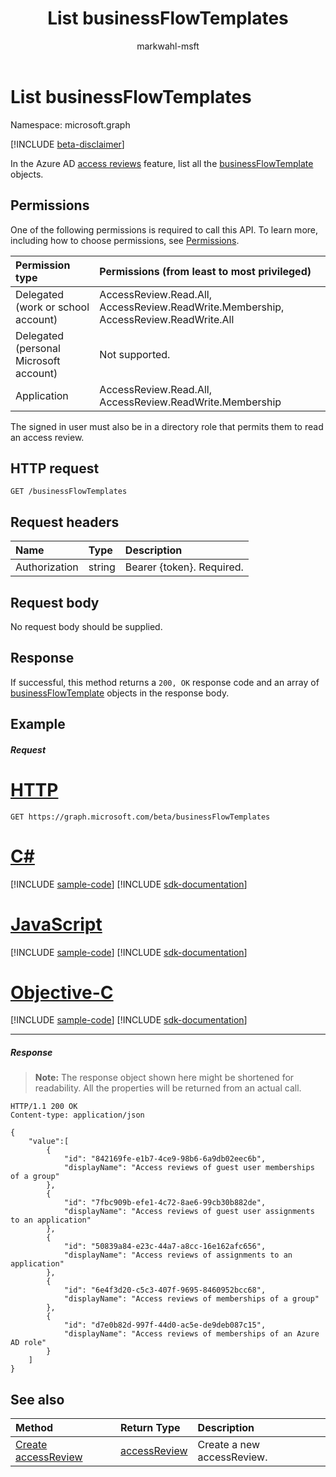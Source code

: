 ﻿---
title: "List businessFlowTemplates"
description: "In the Azure AD access reviews feature, list all the businessFlowTemplate objects."
localization_priority: Normal
doc_type: apiPageType
ms.prod: "microsoft-identity-platform"
author: "markwahl-msft"
---

# List businessFlowTemplates

Namespace: microsoft.graph

[!INCLUDE [beta-disclaimer](../../includes/beta-disclaimer.md)]

In the Azure AD [access reviews](../resources/accessreviews-root.md) feature, list all the [businessFlowTemplate](../resources/businessflowtemplate.md) objects.

## Permissions

One of the following permissions is required to call this API. To learn more, including how to choose permissions, see [Permissions](/graph/permissions-reference).

| Permission type                        | Permissions (from least to most privileged)                                          |
| :------------------------------------- | :----------------------------------------------------------------------------------- |
| Delegated (work or school account)     | AccessReview.Read.All, AccessReview.ReadWrite.Membership, AccessReview.ReadWrite.All |
| Delegated (personal Microsoft account) | Not supported.                                                                       |
| Application                            | AccessReview.Read.All, AccessReview.ReadWrite.Membership                             |

The signed in user must also be in a directory role that permits them to read an access review.

## HTTP request

<!-- { "blockType": "ignored" } -->

```http
GET /businessFlowTemplates
```

## Request headers

| Name          | Type   | Description                 |
| :------------ | :----- | :-------------------------- |
| Authorization | string | Bearer \{token\}. Required. |

## Request body

No request body should be supplied.

## Response

If successful, this method returns a `200, OK` response code and an array of [businessFlowTemplate](../resources/businessflowtemplate.md) objects in the response body.

## Example

##### Request

# [HTTP](#tab/http)

<!-- {
  "blockType": "request",
  "name": "get_businessFlowTemplate"
}-->

```msgraph-interactive
GET https://graph.microsoft.com/beta/businessFlowTemplates
```

# [C#](#tab/csharp)

[!INCLUDE [sample-code](../includes/snippets/csharp/get-businessflowtemplate-csharp-snippets.md)]
[!INCLUDE [sdk-documentation](../includes/snippets/snippets-sdk-documentation-link.md)]

# [JavaScript](#tab/javascript)

[!INCLUDE [sample-code](../includes/snippets/javascript/get-businessflowtemplate-javascript-snippets.md)]
[!INCLUDE [sdk-documentation](../includes/snippets/snippets-sdk-documentation-link.md)]

# [Objective-C](#tab/objc)

[!INCLUDE [sample-code](../includes/snippets/objc/get-businessflowtemplate-objc-snippets.md)]
[!INCLUDE [sdk-documentation](../includes/snippets/snippets-sdk-documentation-link.md)]

---

##### Response

>**Note:** The response object shown here might be shortened for readability. All the properties will be returned from an actual call.

<!-- {
  "blockType": "response",
  "truncated": true,
  "@odata.type": "microsoft.graph.businessFlowTemplate",
    "isCollection": true
} -->

```http
HTTP/1.1 200 OK
Content-type: application/json

{
    "value":[
        {
            "id": "842169fe-e1b7-4ce9-98b6-6a9db02eec6b",
            "displayName": "Access reviews of guest user memberships of a group"
        },
        {
            "id": "7fbc909b-efe1-4c72-8ae6-99cb30b882de",
            "displayName": "Access reviews of guest user assignments to an application"
        },
        {
            "id": "50839a84-e23c-44a7-a8cc-16e162afc656",
            "displayName": "Access reviews of assignments to an application"
        },
        {
            "id": "6e4f3d20-c5c3-407f-9695-8460952bcc68",
            "displayName": "Access reviews of memberships of a group"
        },
        {
            "id": "d7e0b82d-997f-44d0-ac5e-de9deb087c15",
            "displayName": "Access reviews of memberships of an Azure AD role"
        }
    ]
}

```

## See also

| Method                                        | Return Type                                  | Description                |
| :-------------------------------------------- | :------------------------------------------- | :------------------------- |
| [Create accessReview](accessreview-create.md) | [accessReview](../resources/accessreview.md) | Create a new accessReview. |

<!--
{
  "type": "#page.annotation",
  "description": "List business flow template",
  "keywords": "",
  "section": "documentation",
  "tocPath": "",
  "suppressions": [
  ]
}
-->
